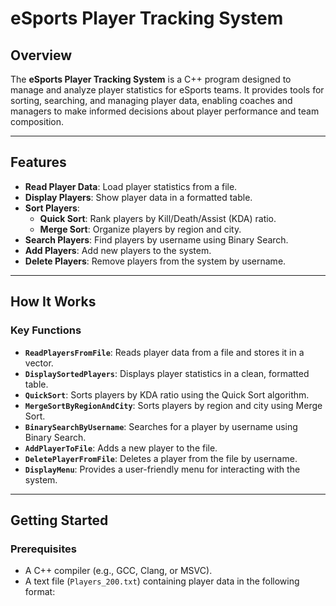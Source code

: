 # eSports Player Tracking System

## Overview
The **eSports Player Tracking System** is a C++ program designed to manage and analyze player statistics for eSports teams. It provides tools for sorting, searching, and managing player data, enabling coaches and managers to make informed decisions about player performance and team composition.

---

## Features
- **Read Player Data**: Load player statistics from a file.
- **Display Players**: Show player data in a formatted table.
- **Sort Players**:
  - **Quick Sort**: Rank players by Kill/Death/Assist (KDA) ratio.
  - **Merge Sort**: Organize players by region and city.
- **Search Players**: Find players by username using Binary Search.
- **Add Players**: Add new players to the system.
- **Delete Players**: Remove players from the system by username.

---

## How It Works

### Key Functions
- **`ReadPlayersFromFile`**: Reads player data from a file and stores it in a vector.
- **`DisplaySortedPlayers`**: Displays player statistics in a clean, formatted table.
- **`QuickSort`**: Sorts players by KDA ratio using the Quick Sort algorithm.
- **`MergeSortByRegionAndCity`**: Sorts players by region and city using Merge Sort.
- **`BinarySearchByUsername`**: Searches for a player by username using Binary Search.
- **`AddPlayerToFile`**: Adds a new player to the file.
- **`DeletePlayerFromFile`**: Deletes a player from the file by username.
- **`DisplayMenu`**: Provides a user-friendly menu for interacting with the system.

---

## Getting Started

### Prerequisites
- A C++ compiler (e.g., GCC, Clang, or MSVC).
- A text file (`Players_200.txt`) containing player data in the following format:
